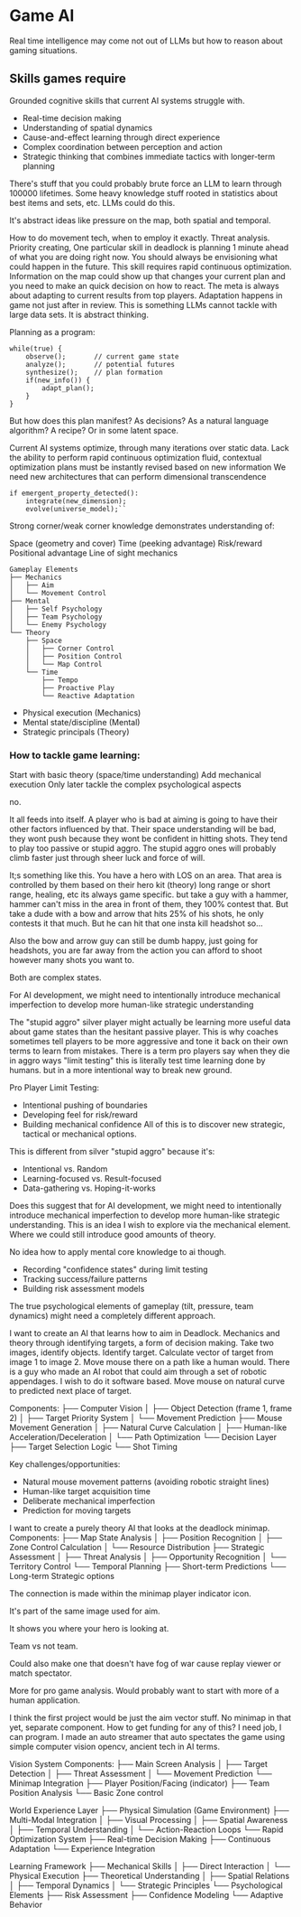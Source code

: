 # Game AI
Real time intelligence may come not out of LLMs but how to reason about gaming situations.

## Skills games require
Grounded cognitive skills that current AI systems struggle with.
- Real-time decision making
- Understanding of spatial dynamics
- Cause-and-effect learning through direct experience
- Complex coordination between perception and action
- Strategic thinking that combines immediate tactics with longer-term planning

There's stuff that you could probably brute force an LLM to learn through 100000 lifetimes.
Some heavy knowledge stuff rooted in statistics about best items and sets, etc. LLMs could do this.

It's abstract ideas like pressure on the map, both spatial and temporal.

How to do movement tech, when to employ it exactly. Threat analysis. Priority creating, One particular skill in deadlock is planning 1 minute ahead of what you are doing right now. You should always be envisioning what could happen in the future. This skill requires rapid continuous optimization. Information on the map could show up that changes your current plan and you need to make an quick decision on how to react. The meta is always about adapting to current results from top players. Adaptation happens in game not just after in review. This is something LLMs cannot tackle with large data sets. It is abstract thinking.

Planning as a program:
```
while(true) {
    observe();       // current game state
    analyze();       // potential futures
    synthesize();    // plan formation
    if(new_info()) { 
        adapt_plan();
    }
}
```
But how does this plan manifest? As decisions? As a natural language algorithm? A recipe? Or in some latent space.

Current AI systems optimize, through many iterations over static data. 
Lack the ability to perform rapid continuous optimization
fluid, contextual optimization
plans must be instantly revised based on new information 
We need new architectures that can perform dimensional transcendence

```
if emergent_property_detected():
    integrate(new_dimension);
    evolve(universe_model);``
```

Strong corner/weak corner knowledge demonstrates understanding of:

Space (geometry and cover)
Time (peeking advantage)
Risk/reward
Positional advantage
Line of sight mechanics


```
Gameplay Elements
├── Mechanics
│   ├── Aim
│   └── Movement Control
├── Mental
│   ├── Self Psychology
│   ├── Team Psychology
│   └── Enemy Psychology
└── Theory
    ├── Space
    │   ├── Corner Control
    │   ├── Position Control
    │   └── Map Control
    └── Time
        ├── Tempo
        ├── Proactive Play
        └── Reactive Adaptation
```

- Physical execution (Mechanics)
- Mental state/discipline (Mental)
- Strategic principals (Theory)

### How to tackle game learning:
Start with basic theory (space/time understanding)
Add mechanical execution
Only later tackle the complex psychological aspects

no.

It all feeds into itself. A player who is bad at aiming is going to have their other factors influenced by that. Their space understanding will be bad, they wont push because they wont be confident in hitting shots. They tend to play too passive or stupid aggro. The stupid aggro ones will probably climb faster just through sheer luck and force of will. 

It;s something like this. You have a hero with LOS on an area. That area is controlled by them based on their hero kit (theory) long range or short range, healing, etc its always game specific. but take a guy with a hammer, hammer can't miss in the area in front of them, they 100% contest that. But take a dude with a bow and arrow that hits 25% of his shots, he only contests it that much. But he can hit that one insta kill headshot so...

Also the bow and arrow guy can still be dumb happy, just going for headshots, you are far away from the action you can afford to shoot however many shots you want to.

Both are complex states.

For AI development, we might need to intentionally introduce mechanical imperfection to develop more human-like strategic understanding

The "stupid aggro" silver player might actually be learning more useful data about game states than the hesitant passive player.
This is why coaches sometimes tell players to be more aggressive and tone it back on their own terms to learn from mistakes. There is a term pro players say when they die in aggro ways "limit testing" this is literally test time learning done by humans. but in a more intentional way to break new ground.

Pro Player Limit Testing:
- Intentional pushing of boundaries
- Developing feel for risk/reward
- Building mechanical confidence
All of this is to discover new strategic, tactical or mechanical options.

This is different from silver "stupid aggro" because it's:
- Intentional vs. Random
- Learning-focused vs. Result-focused
- Data-gathering vs. Hoping-it-works

Does this suggest that for AI development, we might need to intentionally introduce mechanical imperfection to develop more human-like strategic understanding. This is an idea I wish to explore via the mechanical element. Where we could still introduce good amounts of theory.

No idea how to apply mental core knowledge to ai though.
- Recording "confidence states" during limit testing
- Tracking success/failure patterns
- Building risk assessment models

The true psychological elements of gameplay (tilt, pressure, team dynamics) might need a completely different approach.

I want to create an AI that learns how to aim in Deadlock. Mechanics and theory through identifying targets, a form of decision making. Take two images, identify objects. Identify target. Calculate vector of target from image 1 to image 2. Move mouse there on a path like a human would. There is a guy who made an AI robot that could aim through a set of robotic appendages. I wish to do it software based. Move mouse on natural curve to predicted next place of target.

Components:
├── Computer Vision
│   ├── Object Detection (frame 1, frame 2)
│   ├── Target Priority System
│   └── Movement Prediction
├── Mouse Movement Generation
│   ├── Natural Curve Calculation
│   ├── Human-like Acceleration/Deceleration
│   └── Path Optimization
└── Decision Layer
    ├── Target Selection Logic
    └── Shot Timing

Key challenges/opportunities:
- Natural mouse movement patterns (avoiding robotic straight lines)
- Human-like target acquisition time
- Deliberate mechanical imperfection
- Prediction for moving targets

I want to create a purely theory AI that looks at the deadlock minimap.
Components:
├── Map State Analysis
│   ├── Position Recognition
│   ├── Zone Control Calculation
│   └── Resource Distribution
├── Strategic Assessment
│   ├── Threat Analysis
│   ├── Opportunity Recognition
│   └── Territory Control
└── Temporal Planning
    ├── Short-term Predictions
    └── Long-term Strategic options

The connection is made within the minimap player indicator icon.

It's part of the same image used for aim.

It shows you where your hero is looking at.

Team vs not team. 

Could also make one that doesn't have fog of war cause replay viewer or match spectator. 

More for pro game analysis. Would probably want to start with more of a human application.

I think the first project would be just the aim vector stuff. No minimap in that yet, separate component. How to get funding for any of this? I need job, I can program. I made an auto streamer that auto spectates the game using simple computer vision opencv, ancient tech in AI terms.

Vision System Components:
├── Main Screen Analysis
│   ├── Target Detection
│   ├── Threat Assessment
│   └── Movement Prediction
└── Minimap Integration
    ├── Player Position/Facing (indicator)
    ├── Team Position Analysis
    └── Basic Zone control

World Experience Layer
├── Physical Simulation (Game Environment)
├── Multi-Modal Integration
│   ├── Visual Processing
│   ├── Spatial Awareness
│   ├── Temporal Understanding
│   └── Action-Reaction Loops
└── Rapid Optimization System
    ├── Real-time Decision Making
    ├── Continuous Adaptation
    └── Experience Integration

Learning Framework
├── Mechanical Skills
│   ├── Direct Interaction
│   └── Physical Execution
├── Theoretical Understanding
│   ├── Spatial Relations
│   ├── Temporal Dynamics
│   └── Strategic Principles
└── Psychological Elements
    ├── Risk Assessment
    ├── Confidence Modeling
    └── Adaptive Behavior

